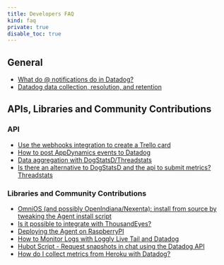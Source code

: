 ```yaml
---
title: Developers FAQ
kind: faq
private: true
disable_toc: true
---
```


## General

* [What do @ notifications do in Datadog?][1]
* [Datadog data collection, resolution, and retention][2]

## APIs, Libraries and Community Contributions

### API

* [Use the webhooks integration to create a Trello card][3]
* [How to post AppDynamics events to Datadog][4]
* [Data aggregation with DogStatsD/Threadstats][5]
* [Is there an alternative to DogStatsD and the api to submit metrics? Threadstats][6]

### Libraries and Community Contributions

* [OmniOS (and possibly OpenIndiana/Nexenta): install from source by tweaking the Agent install script ][7]
* [Is it possible to integrate with ThousandEyes?][8]
* [Deploying the Agent on RaspberryPI][9]
* [How to Monitor Logs with Loggly Live Tail and Datadog][10]
* [Hubot Script - Request snapshots in chat using the Datadog API][11]
* [How do I collect metrics from Heroku with Datadog?][12]

[1]: /developers/faq/what-do-notifications-do-in-datadog
[2]: /developers/faq/data-collection-resolution-retention
[3]: /developers/faq/use-our-webhook-integration-to-create-a-trello-card
[4]: /developers/faq/how-to-post-appdynamics-events-to-datadog
[5]: /developers/faq/data-aggregation-with-dogstatsd-threadstats
[6]: /developers/faq/is-there-an-alternative-to-dogstatsd-and-the-api-to-submit-metrics-threadstats
[7]: /developers/faq/omnios-and-possibly-smartos-openindiana-nexenta-install-from-source-by-tweaking-the-agent-install-script
[8]: /developers/faq/is-it-possible-to-integrate-with-thousandeyes
[9]: /developers/faq/deploying-the-agent-on-raspberrypi
[10]: /developers/faq/how-to-monitor-logs-with-loggly-live-tail-and-datadog
[11]: /developers/faq/hubot-script-request-snapshots-in-chat-using-the-datadog-api
[12]: /developers/faq/how-do-i-collect-metrics-from-heroku-with-datadog

